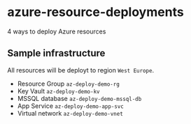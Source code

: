 # azure-resource-deployments
4 ways to deploy Azure resources


## Sample infrastructure

All resources will be deployt to region `West Europe`.

- Resource Group `az-deploy-demo-rg`
- Key Vault `az-deploy-demo-kv`
- MSSQL database `az-deploy-demo-mssql-db`
- App Service `az-deploy-demo-app-svc`
- Virtual network `az-deploy-demo-vnet`